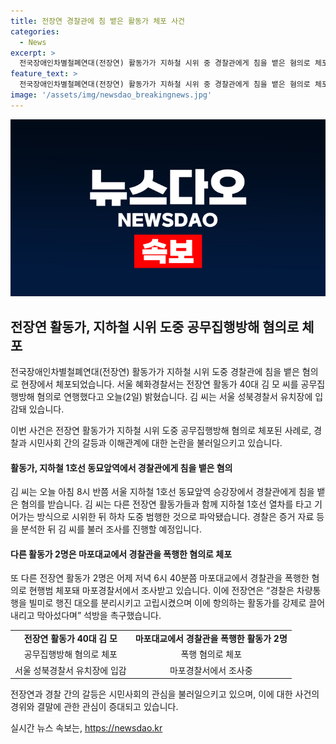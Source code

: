 ```yaml
---
title: 전장연 경찰관에 침 뱉은 활동가 체포 사건
categories:
  - News
excerpt: >
  전국장애인차별철폐연대(전장연) 활동가가 지하철 시위 중 경찰관에게 침을 뱉은 혐의로 체포됐습니다. 서울 혜화경찰서는 40대 김씨를 공무집행방해 혐의로 연행했다고 전했으며, 김씨는 서울 성북경찰서 유치장에 구류돼 있습니다. 또 다른 2명의 활동가는 마포대교에서 경찰관을 폭행한 혐의로 체포돼 조사를 받고 있습니다. 전장연은 경찰의 행동을 비판하며 석방을 촉구하고 있습니다. (요약문 출처:  / 전장연 페이스북 영상 캡처)
feature_text: >
  전국장애인차별철폐연대(전장연) 활동가가 지하철 시위 중 경찰관에게 침을 뱉은 혐의로 체포됐습니다. 서울 혜화경찰서는 40대 김씨를 공무집행방해 혐의로 연행했다고 전했으며, 김씨는 서울 성북경찰서 유치장에 구류돼 있습니다. 또 다른 2명의 활동가는 마포대교에서 경찰관을 폭행한 혐의로 체포돼 조사를 받고 있습니다. 전장연은 경찰의 행동을 비판하며 석방을 촉구하고 있습니다. (요약문 출처:  / 전장연 페이스북 영상 캡처)
image: '/assets/img/newsdao_breakingnews.jpg'
---
```


<p><img src="/assets/img/newsdao_breakingnews.jpg" alt="pcversion 속보" /></p>

<h2 data-ke-size="size26">전장연 활동가, 지하철 시위 도중 공무집행방해 혐의로 체포</h2>

<p>전국장애인차별철폐연대(전장연) 활동가가 지하철 시위 도중 경찰관에 침을 뱉은 혐의로 현장에서 체포되었습니다. 서울 혜화경찰서는 전장연 활동가 40대 김 모 씨를 공무집행방해 혐의로 연행했다고 오늘(2일) 밝혔습니다. 김 씨는 서울 성북경찰서 유치장에 입감돼 있습니다.</p>

<p data-ke-size="size16">이번 사건은 전장연 활동가가 지하철 시위 도중 공무집행방해 혐의로 체포된 사례로, 경찰과 시민사회 간의 갈등과 이해관계에 대한 논란을 불러일으키고 있습니다.</p>

<h4>활동가, 지하철 1호선 동묘앞역에서 경찰관에게 침을 뱉은 혐의</h4>

<p>김 씨는 오늘 아침 8시 반쯤 서울 지하철 1호선 동묘앞역 승강장에서 경찰관에게 침을 뱉은 혐의를 받습니다. 김 씨는 다른 전장연 활동가들과 함께 지하철 1호선 열차를 타고 기어가는 방식으로 시위한 뒤 하차 도중 범행한 것으로 파악됐습니다. 경찰은 증거 자료 등을 분석한 뒤 김 씨를 불러 조사를 진행할 예정입니다.</p>

<h4>다른 활동가 2명은 마포대교에서 경찰관을 폭행한 혐의로 체포</h4>

<p>또 다른 전장연 활동가 2명은 어제 저녁 6시 40분쯤 마포대교에서 경찰관을 폭행한 혐의로 현행범 체포돼 마포경찰서에서 조사받고 있습니다. 이에 전장연은 “경찰은 차량통행을 빌미로 행진 대오를 분리시키고 고립시켰으며 이에 항의하는 활동가를 강제로 끌어내리고 막아섰다며” 석방을 촉구했습니다.</p>

<table>
  <tr>
    <td style="text-align: center; height: 17px;"><b>전장연 활동가 40대 김 모</b></td>
    <td style="text-align: center; height: 17px;"><b>마포대교에서 경찰관을 폭행한 활동가 2명</b></td>
  </tr>
  <tr>
    <td style="text-align: center; height: 17px;">공무집행방해 혐의로 체포</td>
    <td style="text-align: center; height: 17px;">폭행 혐의로 체포</td>
  </tr>
  <tr>
    <td style="text-align: center; height: 17px;">서울 성북경찰서 유치장에 입감</td>
    <td style="text-align: center; height: 17px;">마포경찰서에서 조사중</td>
  </tr>
</table>

<p data-ke-size="size16">전장연과 경찰 간의 갈등은 시민사회의 관심을 불러일으키고 있으며, 이에 대한 사건의 경위와 결말에 관한 관심이 증대되고 있습니다.</p>
실시간 뉴스 속보는, <a href="https://newsdao.kr" rel="dofollow">https://newsdao.kr</a>



